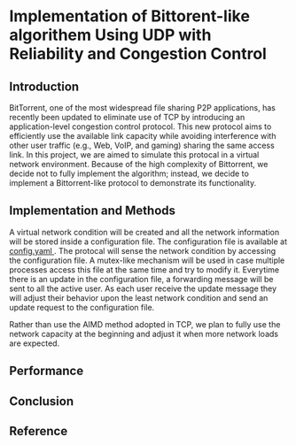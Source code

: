 # Implementation of Bittorent-like algorithem Using UDP with Reliability and Congestion Control

## Introduction
BitTorrent, one of the most widespread file sharing P2P applications, has recently been updated to eliminate use of TCP by introducing an application-level congestion control protocol. 
This new protocol aims to efficiently use the available link capacity while avoiding interference with other user traffic (e.g., Web, VoIP, and gaming) sharing the same access link.
In this project, we are aimed to simulate this protocal in a virtual network environment. Because of the high complexity of Bittorrent, we decide not to fully implement the algorithm; instead,
we decide to implement a Bittorrent-like protocol to demonstrate its functionality. 

## Implementation and Methods
A virtual network condition will be created and all the network information will be stored inside a configuration file. The configuration file is available at <a href="https://github.com/NIICKK/CongestionControl/blob/master/config.yml"> config.yaml </a>. The protocal will sense the network condition by accessing the configuration file.
A mutex-like mechanism will be used in case multiple processes access this file at the same time and try to modify it. Everytime there is an update in the configuration file, a forwarding message will be sent to all the active user. As each user receive the update message they will adjust their behavior upon the least network condition and send an update request to the configuration file.

Rather than use the AIMD method adopted in TCP, we plan to fully use the network capacity at the beginning and adjust it when more network loads are expected.


## Performance

## Conclusion

## Reference  
